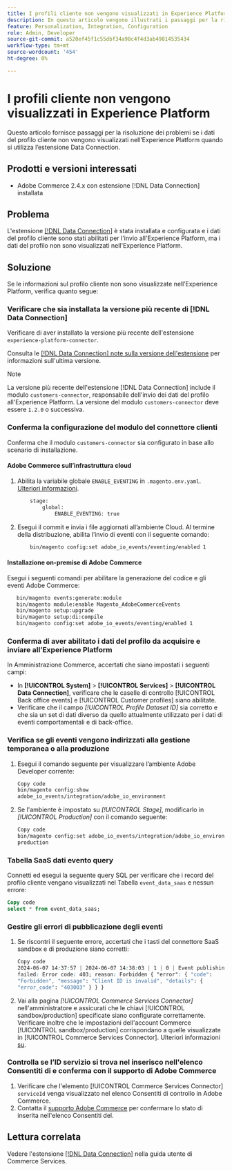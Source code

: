 ```yaml
---
title: I profili cliente non vengono visualizzati in Experience Platform
description: In questo articolo vengono illustrati i passaggi per la risoluzione dei problemi se i dati del profilo cliente non vengono visualizzati nell'Experience Platform quando si utilizza l'estensione  [!DNL Data Connection] .
feature: Personalization, Integration, Configuration
role: Admin, Developer
source-git-commit: a520ef45f1c55dbf34a98c4f4d3ab49814535434
workflow-type: tm+mt
source-wordcount: '454'
ht-degree: 0%

---
```


# I profili cliente non vengono visualizzati in Experience Platform

Questo articolo fornisce passaggi per la risoluzione dei problemi se i dati del profilo cliente non vengono visualizzati nell’Experience Platform quando si utilizza l’estensione Data Connection.

## Prodotti e versioni interessati

* Adobe Commerce 2.4.x con estensione [!DNL Data Connection] installata

## Problema

L&#39;estensione [[!DNL Data Connection]](https://experienceleague.adobe.com/en/docs/commerce-merchant-services/data-connection/overview) è stata installata e configurata e i dati del profilo cliente sono stati abilitati per l&#39;invio all&#39;Experience Platform, ma i dati del profilo non sono visualizzati nell&#39;Experience Platform.

## Soluzione

Se le informazioni sul profilo cliente non sono visualizzate nell’Experience Platform, verifica quanto segue:

### Verificare che sia installata la versione più recente di [!DNL Data Connection]

Verificare di aver installato la versione più recente dell&#39;estensione `experience-platform-connector`.

Consulta le [[!DNL Data Connection] note sulla versione dell&#39;estensione](https://experienceleague.adobe.com/en/docs/commerce-merchant-services/data-connection/release-notes) per informazioni sull&#39;ultima versione.

>[!NOTE]
>
>La versione più recente dell&#39;estensione [!DNL Data Connection] include il modulo `customers-connector`, responsabile dell&#39;invio dei dati del profilo all&#39;Experience Platform. La versione del modulo `customers-connector` deve essere `1.2.0` o successiva.

### Conferma la configurazione del modulo del connettore clienti

Conferma che il modulo `customers-connector` sia configurato in base allo scenario di installazione.

#### Adobe Commerce sull’infrastruttura cloud

1. Abilita la variabile globale `ENABLE_EVENTING` in `.magento.env.yaml`. [Ulteriori informazioni](https://experienceleague.adobe.com/en/docs/commerce-cloud-service/user-guide/configure/env/stage/variables-global).

   ```bash
       stage:
           global:
               ENABLE_EVENTING: true
   ```

1. Esegui il commit e invia i file aggiornati all’ambiente Cloud. Al termine della distribuzione, abilita l’invio di eventi con il seguente comando:

   ```bash
       bin/magento config:set adobe_io_events/eventing/enabled 1
   ```

#### Installazione on-premise di Adobe Commerce

Esegui i seguenti comandi per abilitare la generazione del codice e gli eventi Adobe Commerce:

```bash
   bin/magento events:generate:module
   bin/magento module:enable Magento_AdobeCommerceEvents
   bin/magento setup:upgrade
   bin/magento setup:di:compile
   bin/magento config:set adobe_io_events/eventing/enabled 1
```

### Conferma di aver abilitato i dati del profilo da acquisire e inviare all’Experience Platform

In Amministrazione Commerce, accertati che siano impostati i seguenti campi:

* In **[!UICONTROL System]** > **[!UICONTROL Services]** > **[!UICONTROL Data Connection]**, verificare che le caselle di controllo [!UICONTROL Back office events] e [!UICONTROL Customer profiles] siano abilitate.
* Verificare che il campo *[!UICONTROL Profile Dataset ID]* sia corretto e che sia un set di dati diverso da quello attualmente utilizzato per i dati di eventi comportamentali e di back-office.

### Verifica se gli eventi vengono indirizzati alla gestione temporanea o alla produzione

1. Esegui il comando seguente per visualizzare l’ambiente Adobe Developer corrente:

   ```bash
   Copy code
   bin/magento config:show
   adobe_io_events/integration/adobe_io_environment
   ```

1. Se l&#39;ambiente è impostato su *[!UICONTROL Stage]*, modificarlo in *[!UICONTROL Production]* con il comando seguente:

   ```bash
   Copy code
   bin/magento config:set adobe_io_events/integration/adobe_io_environment
   production
   ```

### Tabella SaaS dati evento query

Connetti ed esegui la seguente query SQL per verificare che i record del profilo cliente vengano visualizzati nel
Tabella `event_data_saas` e nessun errore:

```sql
Copy code
select * from event_data_saas;
```

### Gestire gli errori di pubblicazione degli eventi

1. Se riscontri il seguente errore, accertati che i tasti del connettore SaaS sandbox e di produzione siano corretti:

   ```css
   Copy code
   2024-06-07 14:37:57 | 2024-06-07 14:38:03 | 1 | 0 | Event publishing
   failed: Error code: 403; reason: Forbidden { "error": { "code":
   "Forbidden", "message": "Client ID is invalid", "details": {
   "error_code": "403003" } } }
   ```

1. Vai alla pagina *[!UICONTROL Commerce Services Connector]* nell&#39;amministratore e assicurati che le chiavi [!UICONTROL sandbox/production] specificate siano configurate correttamente. Verificare inoltre che le impostazioni dell&#39;account Commerce [!UICONTROL sandbox/production] corrispondano a quelle visualizzate in [!UICONTROL Commerce Services Connector]. Ulteriori informazioni [su](https://experienceleague.adobe.com/en/docs/commerce-merchant-services/user-guides/integration-services/saas#apikey).

### Controlla se l’ID servizio si trova nel inserisco nell&#39;elenco Consentiti di e conferma con il supporto di Adobe Commerce

1. Verificare che l&#39;elemento [!UICONTROL Commerce Services Connector] `serviceId` venga visualizzato nel elenco Consentiti di controllo in Adobe Commerce.
1. Contatta il [supporto Adobe Commerce](https://experienceleague.adobe.com/en/docs/commerce-knowledge-base/kb/help-center-guide/magento-help-center-user-guide) per confermare lo stato di inserita nell&#39;elenco Consentiti del.

## Lettura correlata

Vedere l&#39;estensione [[!DNL Data Connection]](https://experienceleague.adobe.com/en/docs/commerce-merchant-services/data-connection/overview) nella guida utente di Commerce Services.

